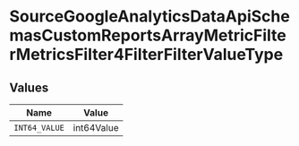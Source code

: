 # SourceGoogleAnalyticsDataApiSchemasCustomReportsArrayMetricFilterMetricsFilter4FilterFilterValueType


## Values

| Name          | Value         |
| ------------- | ------------- |
| `INT64_VALUE` | int64Value    |